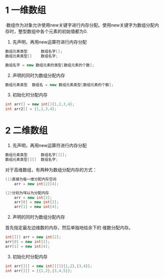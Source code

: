 #  1 一维数组

·数组作为对象允许使用new关键字进行内存分配。使用new关键字为数组分配内存时，整型数组中各个元素的初始值都为0.

1. 先声明，再用new运算符进行内存分配

```java
数组元素类型		数组名字[];
数组元素类型[]	数组名字;

数组名字 = new 数组元素的类型[数组元素的个数];
```

2. 声明的同时为数组分配内存

```java
数组元素类型	数组名 = new 数组元素类型[数组元素的个数];
```



3. 初始化时分配内存

```java
int arr[] = new int[]{1,2,3,4};
int arr2[] = {1,2,3,4};
```



# 2 二维数组

1. 先声明，再用new运算符进行内存分配

```java
数组元素类型		数组名字[][];
数组元素类型[][]	数组名字;
```

对于高维数组，有两种为数组分配内存的方式：

```java
(1)直接为每一维分配内存空间
	arr = new int[2][4];

(2)分别为咩以为分配内存
    arr = new int[2];
	arr[0] = new int[2];
	arr[1] = new int[4];
```



2. 声明的同时为数组分配内存

首先指定最左边维数的内存，然后单独地给余下的 维数分配内存。

```java
int[][] arr = new int[2];
arr[0] = new int[2];
arr[1] = new int[4];
```

3. 初始化时分配内存

```java
int arr[][] = new int[][]{{1,2},{3,4}};
int arr[][] = {{1,2},{3,4,5}};
```

